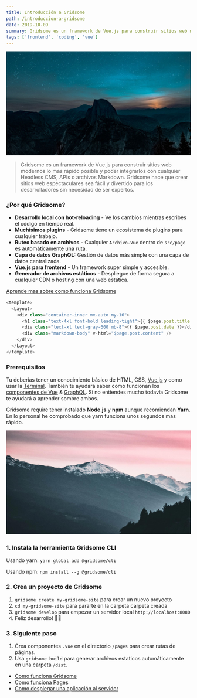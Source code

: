 ```yaml
---
title: Introducción a Gridsome
path: /introduccion-a-gridsome
date: 2019-10-09
summary: Gridsome es un framework de Vue.js para construir sitios web modernos lo mas rápido posible y poder integrarlos con cualquier Headless CMS, APIs o archivos Markdown. Gridsome hace que crear sitios web espectaculares sea fácil y divertido para los desarrolladores sin necesidad de ser expertos.
tags: ['frontend', 'coding', 'vue']
---
```


![background](./images/blog_bg_1.jpg)

> Gridsome es un framework de Vue.js para construir sitios web modernos lo mas rápido posible y poder integrarlos con cualquier Headless CMS, APIs o archivos Markdown. Gridsome hace que crear sitios web espectaculares sea fácil y divertido para los desarrolladores sin necesidad de ser expertos.

### ¿Por qué Gridsome?

- **Desarrollo local con hot-reloading** - Ve los cambios mientras escribes el código en tiempo real.
- **Muchísimos plugins** - Gridsome tiene un ecosistema de plugins para cualquier trabajo.
- **Ruteo basado en archivos** - Cualquier `Archivo.Vue` dentro de `src/page` es automáticamente una ruta.
- **Capa de datos GraphQL:** Gestión de datos más simple con una capa de datos centralizada.
- **Vue.js para frontend** - Un framework super simple y accesible.
- **Generador de archivos estáticos** - Despliegue de forma segura a cualquier CDN o hosting con una web estática.

[Aprende mas sobre como funciona Gridsome](/docs/how-it-works)

```js
<template>
  <Layout>
    <div class="container-inner mx-auto my-16">
      <h1 class="text-4xl font-bold leading-tight">{{ $page.post.title }}</h1>
      <div class="text-xl text-gray-600 mb-8">{{ $page.post.date }}</div>
      <div class="markdown-body" v-html="$page.post.content" />
    </div>
  </Layout>
</template>
```


### Prerequisitos
Tu deberías tener un conocimiento básico de HTML, CSS, [Vue.js](https://vuejs.org) y como usar la [Terminal](https://www.linode.com/docs/tools-reference/tools/using-the-terminal/). También te ayudará saber como funcionan los [componentes de Vue](https://vuejs.org/v2/guide/single-file-components.html) & [GraphQL](https://www.graphql.com/). Si no entiendes mucho todavía Gridsome te ayudará a aprender sombre ambos.

Gridsome require tener instalado **Node.js** y **npm** aunque recomiendan **Yarn**. En lo personal he comprobado que yarn funciona unos segundos mas rápido.

![background](./images/background.jpg)

### 1. Instala la herramienta Gridsome CLI

Usando yarn:
`yarn global add @gridsome/cli`

Usando npm:
`npm install --g @gridsome/cli`

### 2. Crea un proyecto de Gridsome

1. `gridsome create my-gridsome-site` para crear un nuevo proyecto
2. `cd my-gridsome-site` para pararte en la carpeta carpeta creada
3. `gridsome develop` para empezar un servidor local `http://localhost:8080`
4. Feliz desarrollo! 🎉🙌

### 3. Siguiente paso

1. Crea componentes `.vue` en el directorio `/pages` para crear rutas de páginas.
2. Usa `gridsome build` para generar archivos estaticos automáticamente en una carpeta `/dist`.


- [Como funciona Gridsome](/docs/how-it-works)
- [Como funciona Pages](/docs/pages)
- [Como desplegar una aplicación al servidor](/docs/deployment)
